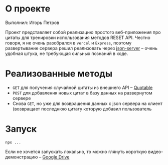# О проекте

Выполнил: Игорь Петров

Проект представляет собой реализацию простого веб-приложения про цитаты для тренировки использования методов RESET API. Честно говоря, я не очень разобрался в `vercel` и `Express`, поэтому развертывание сервера решил реализовать через [json-server](https://github.com/typicode/json-server) – очень удобная штука, не требующая сильных познаний в коде. 

# Реализованные методы

- `GET` для получения случайной цитаты из внешнего API – [Quotable](https://github.com/lukePeavey/quotable)
- `POST` для добавления новых цитат в базу данных на развернутом сервере
- Снова `GET`, но уже для возвращения данных с json сервера на клиент (возвращает последнюю цитату которую добавил пользователь

# Запуск

```
npx ...
```
Если не хочется запускать локально, то можно глянуть короткую видео-демонстрацию – [Google Drive](link)
